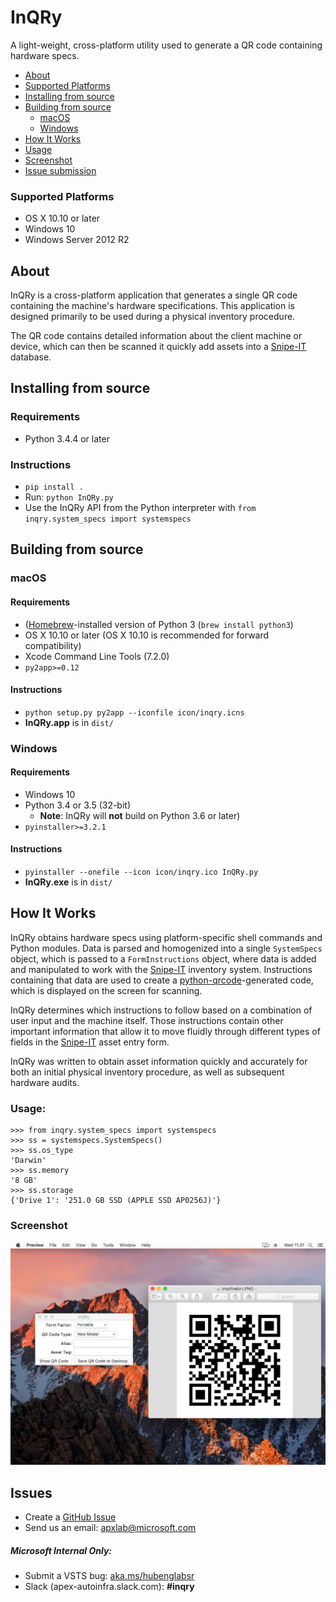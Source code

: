 # InQRy

A light-weight, cross-platform utility used to generate a QR code containing hardware specs.

- [About](#about)
- [Supported Platforms](#supported-platforms)
- [Installing from source](#installing-from-source)
- [Building from source](#building-from-source)
    - [macOS](#macos)
    - [Windows](#windows)
- [How It Works](#how-it-works)
- [Usage](#usage)
- [Screenshot](#screenshot)
- [Issue submission](#issue-submission)

### Supported Platforms
- OS X 10.10 or later
- Windows 10
- Windows Server 2012 R2

## About
InQRy is a cross-platform application that generates a single QR code containing the machine's hardware
specifications. This application is designed primarily to be used during a physical inventory procedure.

The QR code contains detailed information about the client machine or device,
which can then be scanned it quickly add assets into a [Snipe-IT](https://github.com/snipe/snipe-it) database.

## Installing from source
### Requirements
- Python 3.4.4 or later

### Instructions
- `pip install .`
- Run: `python InQRy.py`
- Use the InQRy API from the Python interpreter with `from inqry.system_specs import systemspecs`

## Building from source
### macOS
#### Requirements
- ([Homebrew](https://brew.sh/)-installed version of Python 3 (`brew install python3`)
- OS X 10.10 or later (OS X 10.10 is recommended for forward compatibility)
- Xcode Command Line Tools (7.2.0)
- `py2app>=0.12`

#### Instructions
- `python setup.py py2app --iconfile icon/inqry.icns`
- **InQRy.app** is in `dist/`

### Windows
#### Requirements
- Windows 10
- Python 3.4 or 3.5 (32-bit)
    - **Note**: InQRy will **not** build on Python 3.6 or later)
- `pyinstaller>=3.2.1`

#### Instructions
- `pyinstaller --onefile --icon icon/inqry.ico InQRy.py`
- **InQRy.exe** is in `dist/`

## How It Works

InQRy obtains hardware specs using platform-specific shell commands and Python modules. Data is parsed and 
homogenized into a single `SystemSpecs` object, which is passed to a `FormInstructions` object, where data is added and
manipulated to work with the [Snipe-IT](https://github.com/snipe/snipe-it) inventory system. Instructions containing
that data are used to create a [python-qrcode](https://github.com/lincolnloop/python-qrcode)-generated code,
which is displayed on the screen for scanning.

InQRy determines which instructions to follow based on a combination of user input
and the machine itself. Those instructions contain other important information that
allow it to move fluidly through different types of fields in the [Snipe-IT](https://github.com/snipe/snipe-it) asset
entry form.

InQRy was written to obtain asset information quickly and accurately for both
an initial physical inventory procedure, as well as subsequent hardware audits.

### Usage:
```
>>> from inqry.system_specs import systemspecs
>>> ss = systemspecs.SystemSpecs()
>>> ss.os_type
'Darwin'
>>> ss.memory
'8 GB'
>>> ss.storage
{'Drive 1': '251.0 GB SSD (APPLE SSD AP0256J)'}
```

### Screenshot

![InQRy GUI](docs/Screenshots/inqry_fullscreenshot.png)

## Issues
- Create a [GitHub Issue](https://github.com/Microsoft/InQRy/issues/new)
- Send us an email: [apxlab@microsoft.com](mailto:apxlab@microsoft.com)

##### Microsoft Internal Only:
- Submit a VSTS bug: [aka.ms/hubenglabsr](https://office.visualstudio.com/DefaultCollection/APEX/Lab-Support/_dashboards?activeDashboardId=88948f37-eb9b-4b40-a59a-b615aff02d4d)
- Slack (apex-autoinfra.slack.com): **#inqry**

